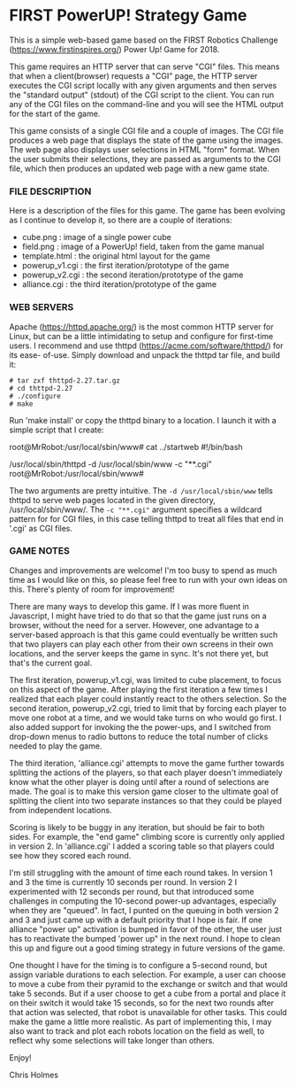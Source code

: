 
# FIRST PowerUP! Strategy Game


This is a simple web-based game based on the FIRST Robotics Challenge
(https://www.firstinspires.org/)  Power Up! Game for 2018.

This game requires an HTTP server that can serve "CGI" files. This means that
when a client(browser) requests a "CGI" page, the HTTP server executes the CGI
script locally with any given arguments and then serves the "standard output"
(stdout) of the CGI script to the client. You can run any of the CGI files on
the command-line and you will see the HTML output for the start of the game.

This game consists of a single CGI file and a couple of images. The CGI file
produces a web page that displays the state of the game using the images. The
web page also displays user selections in HTML "form" format. When the user
submits their selections, they are passed as arguments to the CGI file, which
then produces an updated web page with a new game state.


### FILE DESCRIPTION

Here is a description of the files for this game. The game has been evolving
as I continue to develop it, so there are a couple of iterations:

- cube.png        : image of a single power cube
- field.png       : image of a PowerUp! field, taken from the game manual
- template.html   : the original html layout for the game	
- powerup_v1.cgi  : the first iteration/prototype of the game
- powerup_v2.cgi  : the second iteration/prototype of the game
- alliance.cgi    : the third iteration/prototype of the game


### WEB SERVERS

Apache (https://httpd.apache.org/) is the most common HTTP server for Linux,
but can be a little intimidating to setup and configure for first-time users.
I recommend and use thttpd (https://acme.com/software/thttpd/) for its ease-
of-use. Simply download and unpack the thttpd tar file, and build it:

	# tar zxf thttpd-2.27.tar.gz
	# cd thttpd-2.27
	# ./configure
	# make

Run 'make install' or copy the thttpd binary to a location. I launch it with
a simple script that I create:

  root@MrRobot:/usr/local/sbin/www# cat ../startweb
  #!/bin/bash

  /usr/local/sbin/thttpd -d /usr/local/sbin/www -c "**.cgi"
  root@MrRobot:/usr/local/sbin/www#

The two arguments are pretty intuitive. The `-d /usr/local/sbin/www` tells
thttpd to serve web pages located in the given directory, /usr/local/sbin/www/.
The `-c "**.cgi"` argument specifies a wildcard pattern for for CGI files,
in this case telling thttpd to treat all files that end in '.cgi' as CGI files.


### GAME NOTES

Changes and improvements are welcome! I'm too busy to spend as much time as I
would like on this, so please feel free to run with your own ideas on this.
There's plenty of room for improvement!

There are many ways to develop this game. If I was more fluent in Javascript,
I might have tried to do that so that the game just runs on a browser, without
the need for a server. However, one advantage to a server-based approach is
that this game could eventually be written such that two players can play each
other from their own screens in their own locations, and the server keeps the
game in sync. It's not there yet, but that's the current goal.

The first iteration, powerup_v1.cgi, was limited to cube placement, to focus
on this aspect of the game. After playing the first iteration a few times I
realized that each player could instantly react to the others selection. So the
second iteration, powerup_v2.cgi, tried to limit that by forcing each player to
move one robot at a time, and we would take turns on who would go first. I also
added support for invoking the the power-ups, and I switched from drop-down
menus to radio buttons to reduce the total number of clicks needed to play the
game.

The third iteration, 'alliance.cgi' attempts to move the game further towards
splitting the actions of the players, so that each player doesn't immediately
know what the other player is doing until after a round of selections are made.
The goal is to make this version game closer to the ultimate goal of splitting
the client into two separate instances so that they could be played from
independent locations.

Scoring is likely to be buggy in any iteration, but should be fair to both
sides. For example, the "end game" climbing score is currently only applied in
version 2. In 'alliance.cgi' I added a scoring table so that players could see
how they scored each round.

I'm still struggling with the amount of time each round takes. In version 1
and 3 the time is currently 10 seconds per round. In version 2 I experimented
with 12 seconds per round, but that introduced some challenges in computing
the 10-second power-up advantages, especially when they are "queued". In fact,
I punted on the queuing in both version 2 and 3 and just came up with a default
priority that I hope is fair. If one alliance "power up" activation is bumped
in favor of the other, the user just has to reactivate the bumped 'power up" in
the next round. I hope to clean this up and figure out a good timing strategy
in future versions of the game.

One thought I have for the timing is to configure a 5-second round, but assign
variable durations to each selection. For example, a user can choose to move a
cube from their pyramid to the exchange or switch and that would take 5
seconds. But if a user choose to get a cube from a portal and place it on their
switch it would take 15 seconds, so for the next two rounds after that action
was selected, that robot is unavailable for other tasks. This could make the
game a little more realistic. As part of implementing this, I may also want to
track and plot each robots location on the field as well, to reflect why some
selections will take longer than others.

Enjoy!

Chris Holmes
